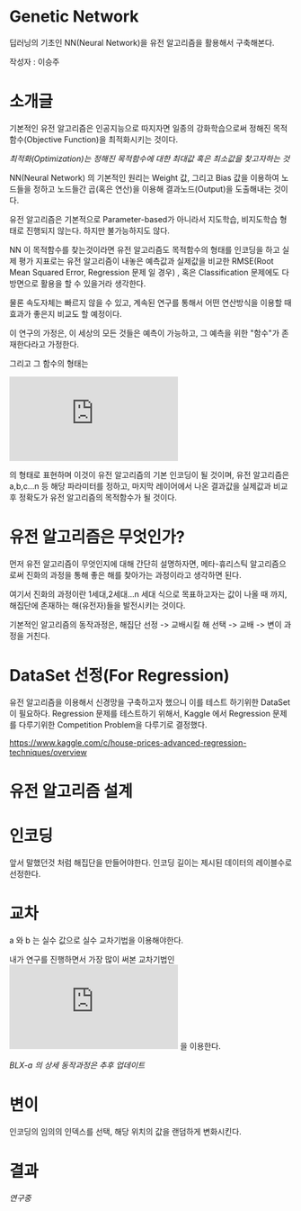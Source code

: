 # Genetic Network
딥러닝의 기초인 NN(Neural Network)을 유전 알고리즘을 활용해서 구축해본다.


작성자 : 이승주

# 소개글

기본적인 유전 알고리즘은 인공지능으로 따지자면 일종의 강화학습으로써 정해진 목적함수(Objective Function)을 최적화시키는 것이다.


*최적화(Optimization)는 정해진 목적함수에 대한 최대값 혹은 최소값을 찾고자하는 것*


NN(Neural Network) 의 기본적인 원리는 Weight 값, 그리고 Bias 값을 이용하여 노드들을 정하고 노드들간 곱(혹은 연산)을 이용해 결과노드(Output)을 도출해내는 것이다.


유전 알고리즘은 기본적으로 Parameter-based가 아니라서 지도학습, 비지도학습 형태로 진행되지 않는다. 하지만 불가능하지도 않다.


NN 이 목적함수를 찾는것이라면 유전 알고리즘도 목적함수의 형태를 인코딩을 하고 실제 평가 지표로는 유전 알고리즘이 내놓은 예측값과 실제값을 비교한 RMSE(Root Mean Squared Error, Regression 문제 일 경우) , 혹은 Classification 문제에도 다방면으로 활용을 할 수 있을거라 생각한다.


물론 속도자체는 빠르지 않을 수 있고, 계속된 연구를 통해서 어떤 연산방식을 이용할 때 효과가 좋은지 비교도 할 예정이다.


이 연구의 가정은, 이 세상의 모든 것들은 예측이 가능하고, 그 예측을 위한 "함수"가 존재한다라고 가정한다.


그리고 그 함수의 형태는


![인코딩 함수](https://latex.codecogs.com/gif.latex?F%28x%29%20%3D%20a*x_1%20&plus;%20b*x_2%20&plus;%20c*x_3%20&plus;%20...&plus;%20n*x_n)

의 형태로 표현하며 이것이 유전 알고리즘의 기본 인코딩이 될 것이며, 유전 알고리즘은 a,b,c...n 등 해당 파라미터를 정하고, 마지막 레이어에서 나온 결과값을 실제값과 비교 후 정확도가 유전 알고리즘의 목적함수가 될 것이다.


# 유전 알고리즘은 무엇인가?


먼저 유전 알고리즘이 무엇인지에 대해 간단히 설명하자면, 메타-휴리스틱 알고리즘으로써 진화의 과정을 통해 좋은 해를 찾아가는 과정이라고 생각하면 된다.


여기서 진화의 과정이란 1세대,2세대...n 세대 식으로 목표하고자는 값이 나올 때 까지, 해집단에 존재하는 해(유전자)들을 발전시키는 것이다.


기본적인 알고리즘의 동작과정은, 해집단 선정 -> 교배시킬 해 선택 -> 교배 -> 변이 과정을 거친다.


# DataSet 선정(For Regression)


유전 알고리즘을 이용해서 신경망을 구축하고자 했으니 이를 테스트 하기위한 DataSet 이 필요하다. 
Regression 문제를 테스트하기 위해서, Kaggle 에서 Regression 문제를 다루기위한 Competition Problem을 다루기로 결정했다.

https://www.kaggle.com/c/house-prices-advanced-regression-techniques/overview


# 유전 알고리즘 설계
# 인코딩

앞서 말했던것 처럼 해집단을 만들어야한다. 인코딩 길이는 제시된 데이터의 레이블수로 선정한다.


# 교차
a 와 b 는 실수 값으로 실수 교차기법을 이용해야한다.


내가 연구를 진행하면서 가장 많이 써본 교차기법인 ![BLXalpha](https://latex.codecogs.com/gif.latex?BLX-a) 을 이용한다.


*BLX-a 의 상세 동작과정은 추후 업데이트*

# 변이
인코딩의 임의의 인덱스를 선택, 해당 위치의 값을 랜덤하게 변화시킨다.

# 결과

*연구중*
